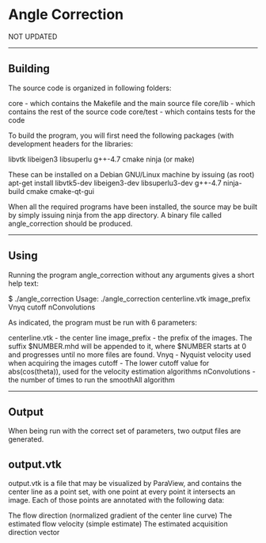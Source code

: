 # Angle Correction



NOT UPDATED

----------------------------------------------------------------------------
Building
-----------------------------------------------------------------------------
The source code is organized in following folders:

core - which contains the Makefile and the main source file
core/lib - which contains the rest of the source code
core/test - which contains tests for the code

To build the program, you will first need the following packages (with development headers for the libraries:

libvtk
libeigen3
libsuperlu
g++-4.7
cmake
ninja (or make)

These can be installed on a Debian GNU/Linux machine by issuing (as root)
apt-get install libvtk5-dev libeigen3-dev libsuperlu3-dev g++-4.7 ninja-build cmake cmake-qt-gui

When all the required programs have been installed, the source may be built by simply issuing
ninja from the app directory. A binary file called angle_correction should be produced.

-----------------------------------------------------------------------------
Using
-----------------------------------------------------------------------------

Running the program angle_correction without any arguments gives a short help text:

$ ./angle_correction 
Usage: ./angle_correction centerline.vtk image_prefix Vnyq cutoff nConvolutions


As indicated, the program must be run with 6 parameters:

centerline.vtk 	 - the center line
image_prefix 	 - the prefix of the images. The suffix $NUMBER.mhd will be appended to it, 
		   where $NUMBER starts at 0 and progresses until no more files are found.
Vnyq 		 - Nyquist velocity used when acquiring the images
cutoff 		 - The lower cutoff value for abs(cos(theta)), used for the velocity estimation algorithms
nConvolutions 	 - the number of times to run the smoothAll algorithm

-----------------------------------------------------------------------------
Output
-----------------------------------------------------------------------------

When being run with the correct set of parameters, two output files are generated.


output.vtk
---------------------------------
output.vtk is a file that may be visualized by ParaView, and contains the center line as a point set, with one point at every point it intersects an image. Each of those points are annotated with the following data:

The flow direction (normalized gradient of the center line curve)
The estimated flow velocity (simple estimate)
The estimated acquisition direction vector
